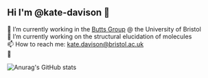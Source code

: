 ## Hi I'm @kate-davison 👋


 🪩 I’m currently working in the [Butts Group](https://buttsresearchgroup.wordpress.com/group-members/) @ the University of Bristol<br/>
 🌱 I’m currently working on the structural elucidation of molecules<br/>
 📫 How to reach me: kate.davison@bristol.ac.uk<br/>
 🙂

![Anurag's GitHub stats](https://github-readme-stats.vercel.app/api?username=kate-davison&show_icons=true&theme=radical)
